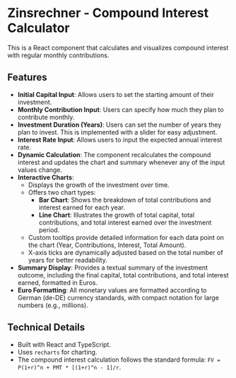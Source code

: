 # Zinsrechner - Compound Interest Calculator

This is a React component that calculates and visualizes compound interest with regular monthly contributions.

## Features

-   **Initial Capital Input**: Allows users to set the starting amount of their investment.
-   **Monthly Contribution Input**: Users can specify how much they plan to contribute monthly.
-   **Investment Duration (Years)**: Users can set the number of years they plan to invest. This is implemented with a slider for easy adjustment.
-   **Interest Rate Input**: Allows users to input the expected annual interest rate.
-   **Dynamic Calculation**: The component recalculates the compound interest and updates the chart and summary whenever any of the input values change.
-   **Interactive Charts**:
    -   Displays the growth of the investment over time.
    -   Offers two chart types:
        -   **Bar Chart**: Shows the breakdown of total contributions and interest earned for each year.
        -   **Line Chart**: Illustrates the growth of total capital, total contributions, and total interest earned over the investment period.
    -   Custom tooltips provide detailed information for each data point on the chart (Year, Contributions, Interest, Total Amount).
    -   X-axis ticks are dynamically adjusted based on the total number of years for better readability.
-   **Summary Display**: Provides a textual summary of the investment outcome, including the final capital, total contributions, and total interest earned, formatted in Euros.
-   **Euro Formatting**: All monetary values are formatted according to German (de-DE) currency standards, with compact notation for large numbers (e.g., millions).

## Technical Details

-   Built with React and TypeScript.
-   Uses `recharts` for charting.
-   The compound interest calculation follows the standard formula: `FV = P(1+r)^n + PMT * [(1+r)^n - 1]/r`.

